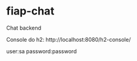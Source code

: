 # fiap-chat
Chat backend



Console do h2:
http://localhost:8080/h2-console/

user:sa
password:password

